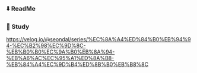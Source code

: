 ### ⬇️ ReadMe
 
 
 ### 📝 Study
 https://velog.io/@seondal/series/%EC%8A%A4%ED%84%B0%EB%94%94-%EC%B2%98%EC%9D%8C-%EB%B0%B0%EC%9A%B0%EB%8A%94-%EB%A6%AC%EC%95%A1%ED%8A%B8-%EB%84%A4%EC%9D%B4%ED%8B%B0%EB%B8%8C
